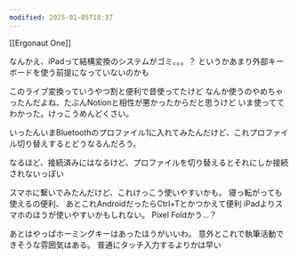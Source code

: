 ```yaml
---
modified: 2025-01-05T18:37
---
```

[[Ergonaut One]]

なんかえ、iPadって結構変換のシステムがゴミ。。。？
というかあまり外部キーボードを使う前提になっていないのかも


このライブ変換っていうやつ割と便利で昔使ってたけど
なんか使うのやめちゃったんだよね、たぶんNotionと相性が悪かったからだと思うけど
いま使っててわかった。けっこうめんどくさい。



いったんいまBluetoothのプロファイル1に入れてみたんだけど、これプロファイル切り替えするとどうなるんだろう。

なるほど、接続済みにはなるけど、プロファイルを切り替えるとそれにしか接続されないっぽい

スマホに繋いでみたんだけど、これけっこう使いやすいかも。
寝っ転がっても使えるの便利、
あとこれAndroidだったらCtrl+Tとかつかえて便利
iPadよりスマホのほうが使いやすいかもしれない。
Pixel Foldかう…？

あとはやっぱホーミングキーはあったほうがいいわ。
意外とこれで執筆活動できそうな雰囲気はある。
普通にタッチ入力するよりかは早い
